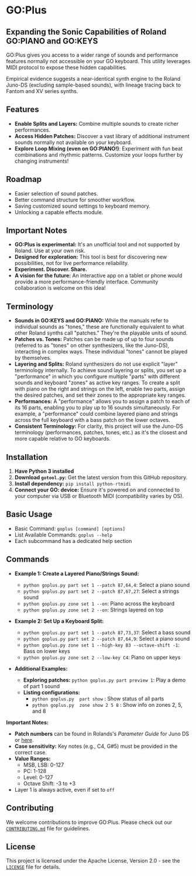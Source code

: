 # GO:Plus

## Expanding the Sonic Capabilities of Roland GO:PIANO and GO:KEYS
GO:Plus gives you access to a wider range of sounds and performance features normally not accessible on your GO keyboard. This utility leverages MIDI protocol to expose these hidden capabilities.

Empirical evidence suggests a near-identical synth engine to the Roland Juno-DS (excluding sample-based sounds), with lineage tracing back to Fantom and XV series synths.

## Features
* **Enable Splits and Layers:** Combine multiple sounds to create richer performances.
* **Access Hidden Patches:** Discover a vast library of additional instrument sounds normally not available on your keyboard.
* **Explore Loop Mixing (even on GO:PIANO!)**: Experiment with fun beat combinations and rhythmic patterns. Customize your loops further by changing instruments!

## Roadmap
* Easier selection of sound patches.
* Better command structure for smoother workflow.
* Saving customized sound settings to keyboard memory. 
* Unlocking a capable effects module.

## Important Notes

* **GO:Plus is experimental:** It's an unofficial tool and not supported by Roland. Use at your own risk.
* **Designed for exploration:** This tool is best for discovering new possibilities, not for live performance reliability.
* **Experiment. Discover. Share.**
* **A vision for the future:** An interactive app on a tablet or phone would provide a more performance-friendly interface. Community collaboration is welcome on this idea!

## Terminology

* **Sounds in GO:KEYS and GO:PIANO:** While the manuals refer to individual sounds as "tones," these are functionally equivalent to what other Roland synths call "patches." They're the playable units of sound.
* **Patches vs. Tones:** Patches can be made up of up to four sounds (referred to as "tones" on other synthesizers, like the Juno-DS), interacting in complex ways. These individual "tones" cannot be played by themselves.
* **Layering and Splits:** Roland synthesizers do not  use explicit "layer" terminology internally. To achieve sound layering or splits, you set up a "performance" in which you configure multiple "parts" with different sounds and keyboard "zones" as active key ranges. To create a split with piano on the right and strings on the left, enable two parts, assign the desired patches, and set their zones to the appropriate key ranges.
* **Performances:** A "performance" allows you to assign a patch to each of its 16 parts, enabling you to play up to 16 sounds simultaneously. For example, a "performance" could combine layered piano and strings across the full keyboard with a bass patch on the lower octaves.
* **Consistent Terminology:** For clarity, this project will use the Juno-DS terminology (performances, patches, tones, etc.) as it's the closest and more capable relative to GO keyboards.

## Installation

1. **Have Python 3 installed**
2. **Download `gotool.py`:** Get the latest version from this GitHub repository.
3. **Install dependency:** 
   `pip install python-rtmidi`
4. **Connect your GO: device:** Ensure it's powered on and connected to your computer via USB or Bluetooth MIDI (compatibility varies by OS).


## Basic Usage

* Basic Command:  `goplus [command] [options]`
* List Available Commands:  `goplus --help`
* Each subcommand has a dedicated help section 


##  Commands

- **Example 1: Create a Layered Piano/Strings Sound:**
   - `python goplus.py part set 1 --patch 87,64,4`: Select a piano sound
   - `python goplus.py part set 2 --patch 87,67,27`: Select a strings sound
   - `python goplus.py zone set 1 --on`: Piano across the keyboard
   - `python goplus.py zone set 2 --on`: Strings layered on top

- **Example 2: Set Up a Keyboard Split:**
  - `python goplus.py part set 1 --patch 87,73,37`: Select a bass sound
  - `python goplus.py part set 2 --patch 87,64,9`: Select a piano sound
  - `python goplus.py zone set 1 --high-key B3 --octave-shift -1`: Bass on lower keys
  - `python goplus.py zone set 2 --low-key C4`: Piano on upper keys

- **Additional Examples:**
  - **Exploring patches:** `python goplus.py part preview 1`: Play a demo of part 1 sound
  - **Listing configurations:**
    - `python goplus.py  part show` :  Show status of all parts
    - `python goplus.py  zone show 2 5 8` :  Show info on zones 2, 5, and 8   

**Important Notes:**

- **Patch numbers** can be found in Rolands's *Parameter Guide* for Juno DS or [here](GO-sounds.md).
- **Case sensitivity:** Key notes (e.g., C4, G#5) must be provided in the correct case.
- **Value Ranges:**
  - MSB, LSB: 0-127
  - PC: 1-128
  - Level: 0-127
  - Octave Shift: -3 to +3
- Layer 1 is always active, even if set to `off`

## Contributing

We welcome contributions to improve GO:Plus. Please check out our [`CONTRIBUTING.md`](CONTRIBUTING) file for guidelines.

## License

This project is licensed under the Apache License, Version 2.0 - see the [`LICENSE`](LICENSE) file for details.
